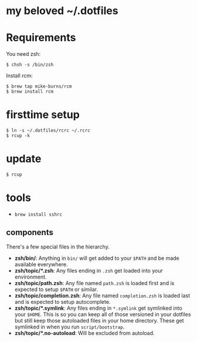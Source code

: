 # my beloved ~/.dotfiles

# Requirements
You need zsh:
```
$ chsh -s /bin/zsh
```

Install rcm:
```
$ brew tap mike-burns/rcm
$ brew install rcm
```

# firsttime setup
```
$ ln -s ~/.dotfiles/rcrc ~/.rcrc
$ rcup -k
```

# update
```
$ rcup
```

# tools
* `brew install sshrc`

## components

There's a few special files in the hierarchy.

- **zsh/bin/**: Anything in `bin/` will get added to your `$PATH` and be made
  available everywhere.
- **zsh/topic/\*.zsh**: Any files ending in `.zsh` get loaded into your
  environment.
- **zsh/topic/path.zsh**: Any file named `path.zsh` is loaded first and is
  expected to setup `$PATH` or similar.
- **zsh/topic/completion.zsh**: Any file named `completion.zsh` is loaded
  last and is expected to setup autocomplete.
- **zsh/topic/\*.symlink**: Any files ending in `*.symlink` get symlinked into
  your `$HOME`. This is so you can keep all of those versioned in your dotfiles
  but still keep those autoloaded files in your home directory. These get
  symlinked in when you run `script/bootstrap`.
- **zsh/topic/\*.no-autoload**: Will be excluded from autoload.
